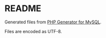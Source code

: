 README
======

Generated files from [PHP Generator for MySQL](www.sqlmaestro.com).

Files are encoded as UTF-8.
